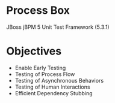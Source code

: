 # Process Box
JBoss jBPM 5 Unit Test Framework (5.3.1)

# Objectives
* Enable Early Testing
* Testing of Process Flow
* Testing of Asynchronous Behaviors
* Testing of Human Interactions
* Efficient Dependency Stubbing